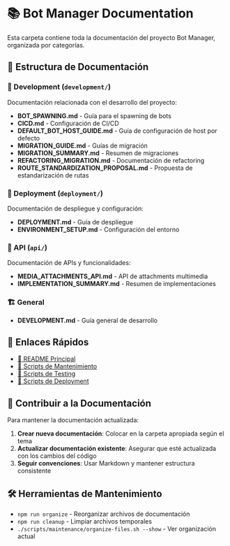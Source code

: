 # 📚 Bot Manager Documentation

Esta carpeta contiene toda la documentación del proyecto Bot Manager, organizada por categorías.

## 📁 Estructura de Documentación

### 🔧 Development (`development/`)
Documentación relacionada con el desarrollo del proyecto:
- **BOT_SPAWNING.md** - Guía para el spawning de bots
- **CICD.md** - Configuración de CI/CD
- **DEFAULT_BOT_HOST_GUIDE.md** - Guía de configuración de host por defecto
- **MIGRATION_GUIDE.md** - Guías de migración
- **MIGRATION_SUMMARY.md** - Resumen de migraciones
- **REFACTORING_MIGRATION.md** - Documentación de refactoring
- **ROUTE_STANDARDIZATION_PROPOSAL.md** - Propuesta de estandarización de rutas

### 🚀 Deployment (`deployment/`)
Documentación de despliegue y configuración:
- **DEPLOYMENT.md** - Guía de despliegue
- **ENVIRONMENT_SETUP.md** - Configuración del entorno

### 📡 API (`api/`)
Documentación de APIs y funcionalidades:
- **MEDIA_ATTACHMENTS_API.md** - API de attachments multimedia
- **IMPLEMENTATION_SUMMARY.md** - Resumen de implementaciones

### 🏗️ General
- **DEVELOPMENT.md** - Guía general de desarrollo

## 🔗 Enlaces Rápidos

- [📖 README Principal](../README.md)
- [🔧 Scripts de Mantenimiento](../scripts/maintenance/)
- [🧪 Scripts de Testing](../scripts/testing/)
- [🚀 Scripts de Deployment](../scripts/deployment/)

## 📝 Contribuir a la Documentación

Para mantener la documentación actualizada:

1. **Crear nueva documentación**: Colocar en la carpeta apropiada según el tema
2. **Actualizar documentación existente**: Asegurar que esté actualizada con los cambios del código
3. **Seguir convenciones**: Usar Markdown y mantener estructura consistente

## 🛠️ Herramientas de Mantenimiento

- `npm run organize` - Reorganizar archivos de documentación
- `npm run cleanup` - Limpiar archivos temporales
- `./scripts/maintenance/organize-files.sh --show` - Ver organización actual
